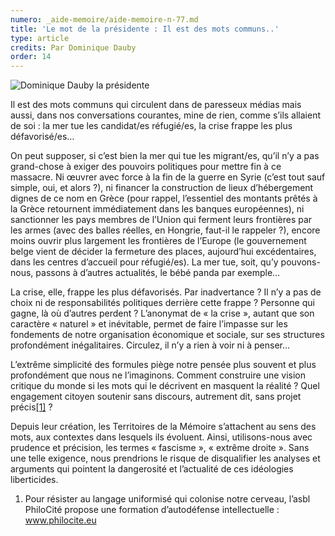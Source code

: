 ```yaml
---
numero: _aide-memoire/aide-memoire-n-77.md
title: 'Le mot de la présidente : Il est des mots communs..'
type: article
credits: Par Dominique Dauby
order: 14
---
```

![Dominique Dauby la présidente](/assets/uploads/am-80-dominique-dauby.jpg)

Il est des mots communs qui circulent dans de paresseux médias mais aussi, dans nos conversations courantes, mine de rien, comme s’ils allaient de soi : la mer tue les candidat/es réfugié/es, la crise frappe les plus défavorisé/es…

On peut supposer, si c’est bien la mer qui tue les migrant/es, qu’il n’y a pas grand-chose à exiger des pouvoirs politiques pour mettre fin à ce massacre. Ni œuvrer avec force à la fin de la guerre en Syrie (c’est tout sauf simple, oui, et alors ?), ni financer la construction de lieux d’hébergement dignes de ce nom en Grèce (pour rappel, l’essentiel des montants prêtés à la Grèce retournent immédiatement dans les banques européennes), ni sanctionner les pays membres de l’Union qui ferment leurs frontières par les armes (avec des balles réelles, en Hongrie, faut-il le rappeler ?), encore moins ouvrir plus largement les frontières de l’Europe (le gouvernement belge vient de décider la fermeture des places, aujourd’hui excédentaires, dans les centres d’accueil pour réfugié/es). La mer tue, soit, qu’y pouvons-nous, passons à d’autres actualités, le bébé panda par exemple…

La crise, elle, frappe les plus défavorisés. Par inadvertance ? Il n’y a pas de choix ni de responsabilités politiques derrière cette frappe ? Personne qui gagne, là où d’autres perdent ? L’anonymat de « la crise », autant que son caractère « naturel » et inévitable, permet de faire l’impasse sur les fondements de notre organisation économique et sociale, sur ses structures profondément inégalitaires. Circulez, il n’y a rien à voir ni à penser…

L’extrême simplicité des formules piège notre pensée plus souvent et plus profondément que nous ne l’imaginons. Comment construire une vision critique du monde si les mots qui le décrivent en masquent la réalité ? Quel engagement citoyen soutenir sans discours, autrement dit, sans projet précis[[1]](#footnote-1) ?

Depuis leur création, les Territoires de la Mémoire s’attachent au sens des mots, aux contextes dans lesquels ils évoluent. Ainsi, utilisons-nous avec prudence et précision, les termes « fascisme », « extrême droite ». Sans une telle exigence, nous prendrions le risque de disqualifier les analyses et arguments qui pointent la dangerosité et l’actualité de ces idéologies liberticides.

1. Pour résister au langage uniformisé qui colonise notre cerveau, l’asbl PhiloCité propose une formation d’autodéfense intellectuelle : www.philocite.eu
